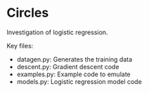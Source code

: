# Circles
Investigation of logistic regression.

Key files:
- datagen.py: Generates the training data
- descent.py: Gradient descent code
- examples.py: Example code to emulate
- models.py: Logistic regression model code
